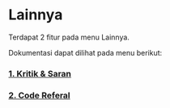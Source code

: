 # Lainnya

Terdapat 2 fitur pada menu Lainnya.

Dokumentasi dapat dilihat pada menu berikut:

### [1. Kritik & Saran](/lainnya/kritik-saran/)

### [2. Code Referal](/lainnya/code-referal/)
